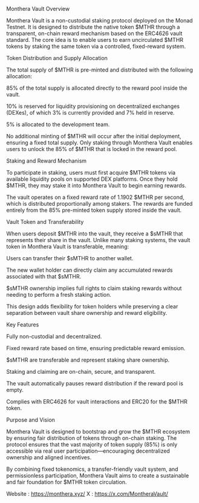 Monthera Vault Overview

Monthera Vault is a non-custodial staking protocol deployed on the Monad Testnet. It is designed to distribute the native token $MTHR through a transparent, on-chain reward mechanism based on the ERC4626 vault standard. The core idea is to enable users to earn uncirculated $MTHR tokens by staking the same token via a controlled, fixed-reward system.

Token Distribution and Supply Allocation

The total supply of $MTHR is pre-minted and distributed with the following allocation:

85% of the total supply is allocated directly to the reward pool inside the vault.

10% is reserved for liquidity provisioning on decentralized exchanges (DEXes), of which 3% is currently provided and 7% held in reserve.

5% is allocated to the development team.


No additional minting of $MTHR will occur after the initial deployment, ensuring a fixed total supply. Only staking through Monthera Vault enables users to unlock the 85% of $MTHR that is locked in the reward pool.

Staking and Reward Mechanism

To participate in staking, users must first acquire $MTHR tokens via available liquidity pools on supported DEX platforms. Once they hold $MTHR, they may stake it into Monthera Vault to begin earning rewards.

The vault operates on a fixed reward rate of 1.1902 $MTHR per second, which is distributed proportionally among stakers. The rewards are funded entirely from the 85% pre-minted token supply stored inside the vault.

Vault Token and Transferability

When users deposit $MTHR into the vault, they receive a $sMTHR that represents their share in the vault. Unlike many staking systems, the vault token in Monthera Vault is transferable, meaning:

Users can transfer their $sMTHR to another wallet.

The new wallet holder can directly claim any accumulated rewards associated with that $sMTHR.

$sMTHR ownership implies full rights to claim staking rewards without needing to perform a fresh staking action.


This design adds flexibility for token holders while preserving a clear separation between vault share ownership and reward eligibility.

Key Features

Fully non-custodial and decentralized.

Fixed reward rate based on time, ensuring predictable reward emission.

$sMTHR are transferable and represent staking share ownership.

Staking and claiming are on-chain, secure, and transparent.

The vault automatically pauses reward distribution if the reward pool is empty.

Complies with ERC4626 for vault interactions and ERC20 for the $MTHR token.


Purpose and Vision

Monthera Vault is designed to bootstrap and grow the $MTHR ecosystem by ensuring fair distribution of tokens through on-chain staking. The protocol ensures that the vast majority of token supply (85%) is only accessible via real user participation—encouraging decentralized ownership and aligned incentives.

By combining fixed tokenomics, a transfer-friendly vault system, and permissionless participation, Monthera Vault aims to create a sustainable and fair foundation for $MTHR token circulation.

Website : https://monthera.xyz/
X : https://x.com/MontheraVault/
